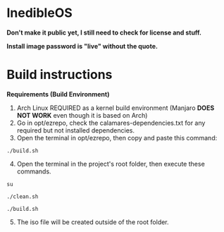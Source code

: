 # InedibleOS

**Don't make it public yet, I still need to check for license and stuff.**

**Install image password is "live" without the quote.**

# Build instructions

**Requirements (Build Environment)**
1. Arch Linux REQUIRED as a kernel build environment (Manjaro **DOES NOT WORK** even though it is based on Arch)
2. Go in opt/ezrepo, check the calamares-dependencies.txt for any required but not installed dependencies.
3. Open the terminal in opt/ezrepo, then copy and paste this command:
```
./build.sh
```
4. Open the terminal in the project's root folder, then execute these commands.
```
su
```
```
./clean.sh
```
```
./build.sh
```
5. The iso file will be created outside of the root folder.
